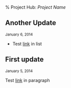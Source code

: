 % Project Hub: <i>Project Name</i>

## Another Update
<small>January 6, 2014</small>

+ Test [link](#) in list

## First update
<small>January 5, 2014</small>

Test [link](#) in paragraph
